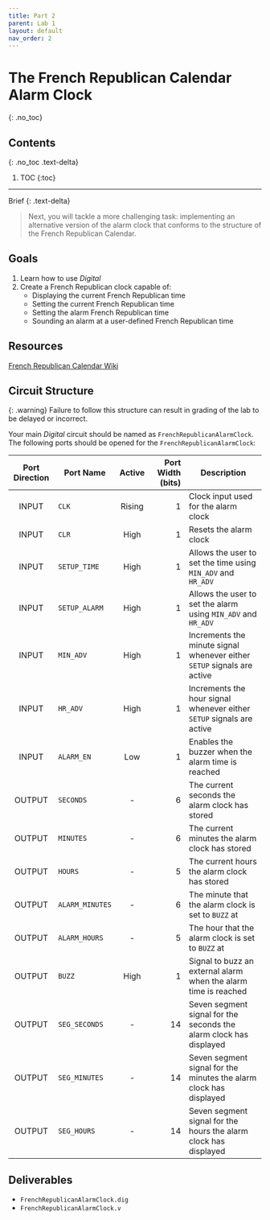 ```yaml
---
title: Part 2
parent: Lab 1
layout: default
nav_order: 2
---
```


# The French Republican Calendar Alarm Clock
{: .no_toc}

## Contents
{: .no_toc .text-delta}

1. TOC
{:toc}

---

Brief
{: .text-delta}
> Next, you will tackle a more challenging task: implementing an alternative version of the alarm clock that conforms to the structure of the French Republican Calendar.

## Goals

1. Learn how to use *Digital*
2. Create a French Republican clock capable of:
    - Displaying the current French Republican time
    - Setting the current French Republican time
    - Setting the alarm French Republican time
    - Sounding an alarm at a user-defined French Republican time

## Resources
[French Republican Calendar Wiki](https://en.wikipedia.org/wiki/French_Republican_calendar)

## Circuit Structure

{: .warning}
Failure to follow this structure can result in grading of the lab to be delayed or incorrect.

Your main *Digital* circuit should be named as `FrenchRepublicanAlarmClock`.
The following ports should be opened for the `FrenchRepublicanAlarmClock`:

| Port Direction | Port Name       | Active | Port Width (bits) | Description                                                             |
|:--------------:|-----------------|:------:|------------------:|-------------------------------------------------------------------------|
|      INPUT     | `CLK`           | Rising |                 1 | Clock input used for the alarm clock                                    |
|      INPUT     | `CLR`           |  High  |                 1 | Resets the alarm clock                                                  |
|      INPUT     | `SETUP_TIME`    |  High  |                 1 | Allows the user to set the time using `MIN_ADV` and `HR_ADV`            |
|      INPUT     | `SETUP_ALARM`   |  High  |                 1 | Allows the user to set the alarm using `MIN_ADV` and `HR_ADV`           |
|      INPUT     | `MIN_ADV`       |  High  |                 1 | Increments the minute signal whenever either `SETUP` signals are active |
|      INPUT     | `HR_ADV`        |  High  |                 1 | Increments the hour signal whenever either `SETUP` signals are active   |
|      INPUT     | `ALARM_EN`      |   Low  |                 1 | Enables the buzzer when the alarm time is reached                       |
|     OUTPUT     | `SECONDS`       |    -   |                 6 | The current seconds the alarm clock has stored                          |
|     OUTPUT     | `MINUTES`       |    -   |                 6 | The current minutes the alarm clock has stored                          |
|     OUTPUT     | `HOURS`         |    -   |                 5 | The current hours the alarm clock has stored                            |
|     OUTPUT     | `ALARM_MINUTES` |    -   |                 6 | The minute that the alarm clock is set to `BUZZ` at                     |
|     OUTPUT     | `ALARM_HOURS`   |    -   |                 5 | The hour that the alarm clock is set to `BUZZ` at                       |
|     OUTPUT     | `BUZZ`          |  High  |                 1 | Signal to buzz an external alarm when the alarm time is reached         |
|     OUTPUT     | `SEG_SECONDS`   |    -   |                14 | Seven segment signal for the seconds the alarm clock has displayed      |
|     OUTPUT     | `SEG_MINUTES`   |    -   |                14 | Seven segment signal for the minutes the alarm clock has displayed      |
|     OUTPUT     | `SEG_HOURS`     |    -   |                14 | Seven segment signal for the hours the alarm clock has displayed        |

## Deliverables
- `FrenchRepublicanAlarmClock.dig`
- `FrenchRepublicanAlarmClock.v`
